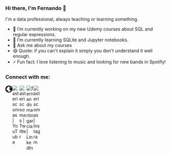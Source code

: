 ### Hi there, I'm Fernando 👋

I'm a data professional, always teaching or learning something.

- 🔭 I’m currently working on my new Udemy courses about SQL and regular expressions.
- 🌱 I’m currently learning SQLite and Jupyter notebooks.
- 💬 Ask me about my courses
- 😄 Quote: if you can't explain it simply you don't understand it well enough.
- ⚡ Fun fact: I love listening to music and looking for new bands in Spotify!

### Connect with me:

[<img align="left" alt="asteriscomas" width="22px" src="https://raw.githubusercontent.com/iconic/open-iconic/master/svg/globe.svg" />][website]
[<img align="left" alt="asteriscomas | YouTube" width="22px" src="https://cdn.jsdelivr.net/npm/simple-icons@v3/icons/youtube.svg" />][youtube]
[<img align="left" alt="asteriscoomas | Twitter" width="22px" src="https://cdn.jsdelivr.net/npm/simple-icons@v3/icons/twitter.svg" />][twitter]
[<img align="left" alt="fernandomartingarcia | LinkedIn" width="22px" src="https://cdn.jsdelivr.net/npm/simple-icons@v3/icons/linkedin.svg" />][linkedin]
[<img align="left" alt="asteriscomas | Instagram" width="22px" src="https://cdn.jsdelivr.net/npm/simple-icons@v3/icons/instagram.svg" />][instagram]


<!--
**fergarciafer/fergarciafer** is a ✨ _special_ ✨ repository because its `README.md` (this file) appears on your GitHub profile.

Here are some ideas to get you started:

- 🔭 I’m currently working on my new Udemy courses about SQL and regular expressions.
- 🌱 I’m currently learning.
- 👯 I’m looking to collaborate on ...
- 🤔 I’m looking for help with ...
- 💬 Ask me about my courses 
- 📫 How to reach me: ...
- 😄 Pronouns: ...
- ⚡ Fun fact: I love listening to music and finding new bands in Spotify!
-->

[website]: https://asteriscomas.onrender.com
[twitter]: https://twitter.com/asteriscoomas
[youtube]: https://youtube.com/channel/UCLnBUirMKBZ_4s8tTQyQuvg
[instagram]: https://instagram.com/asteriscomas
[linkedin]: https://linkedin.com/in/fernandomartingarcia
